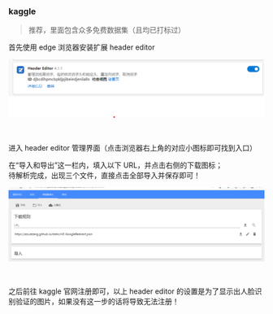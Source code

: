 ### kaggle

> 推荐，里面包含众多免费数据集（且均已打标过）

首先使用 edge 浏览器安装扩展 header editor

![](../img/yolo/datasets/ds1.png)

<br>

进入 header editor 管理界面（点击浏览器右上角的对应小图标即可找到入口）

在“导入和导出”这一栏内，填入以下 URL，并点击右侧的下载图标；  
待解析完成，出现三个文件，直接点击全部导入并保存即可！

![](../img/yolo/datasets/ds2.png)

<br>

之后前往 kaggle 官网注册即可，以上 header editor 的设置是为了显示出人脸识别验证的图片，如果没有这一步的话将导致无法注册！

<br>
